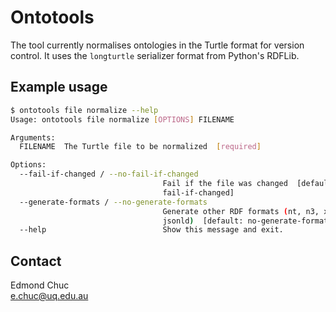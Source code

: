 # Ontotools

The tool currently normalises ontologies in the Turtle format for version control. It uses the `longturtle` serializer format from Python's RDFLib.

## Example usage

```bash
$ ontotools file normalize --help
Usage: ontotools file normalize [OPTIONS] FILENAME

Arguments:
  FILENAME  The Turtle file to be normalized  [required]

Options:
  --fail-if-changed / --no-fail-if-changed
                                  Fail if the file was changed  [default: no-
                                  fail-if-changed]
  --generate-formats / --no-generate-formats
                                  Generate other RDF formats (nt, n3, xml,
                                  jsonld)  [default: no-generate-formats]
  --help                          Show this message and exit.
```

## Contact

Edmond Chuc  
e.chuc@uq.edu.au
